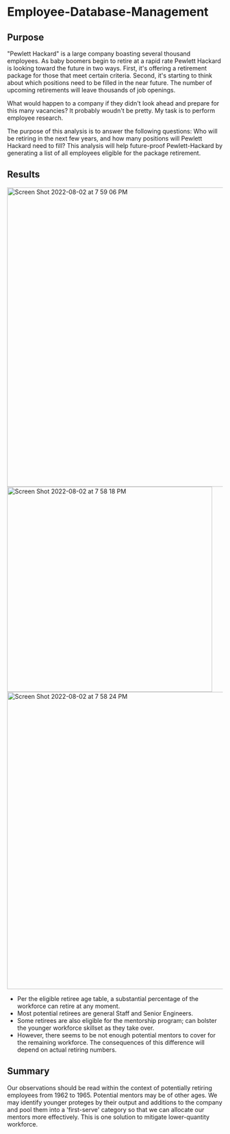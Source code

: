 # Employee-Database-Management

## Purpose 

"Pewlett Hackard" is a large company boasting several thousand employees. As baby boomers begin to retire at a rapid rate Pewlett Hackard is looking toward the future in two ways. First, it's offering a retirement package for those that meet certain criteria. Second, it's starting to think about which positions need to be filled in the near future. The number of upcoming retirements will leave thousands of job openings. 

What would happen to a company if they didn't look ahead and prepare for this many vacancies? It probably woudn't be pretty. My task is to perform employee research.

The purpose of this analysis is to answer the following questions: Who will be retiring in the next few years, and how many positions will Pewlett Hackard need to fill? This analysis will help future-proof Pewlett-Hackard by generating a list of all employees eligible for the package retirement.

## Results

<img width="699" alt="Screen Shot 2022-08-02 at 7 59 06 PM" src="https://user-images.githubusercontent.com/106895220/182501736-ac7f77cc-e769-41f5-8205-2bcf5a19a600.png">

<img width="479" alt="Screen Shot 2022-08-02 at 7 58 18 PM" src="https://user-images.githubusercontent.com/106895220/182501642-5d208b00-d538-4639-bc6f-3f2308cd466f.png">

<img width="694" alt="Screen Shot 2022-08-02 at 7 58 24 PM" src="https://user-images.githubusercontent.com/106895220/182501645-5adf0b19-81f8-40cd-8f3a-162c73c4b2a4.png">

- Per the eligible retiree age table, a substantial percentage of the workforce can retire at any moment. 
- Most potential retirees are general Staff and Senior Engineers. 
- Some retirees are also eligible for the mentorship program; can bolster the younger workforce skillset as they take over.
- However, there seems to be not enough potential mentors to cover for the remaining workforce. The consequences of this difference will depend on actual retiring numbers.


## Summary

Our observations should be read within the context of potentially retiring employees from 1962 to 1965. Potential mentors may be of other ages. We may identify younger proteges by their output and additions to the company and pool them into a 'first-serve' category so that we can allocate our mentors more effectively. This is one solution to mitigate lower-quantity workforce. 
